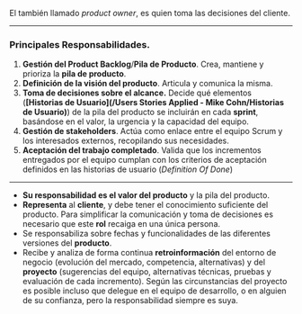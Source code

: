 El también llamado *product owner*, es quien toma las decisiones del cliente. 
****
### **Principales Responsabilidades**. 
1. **Gestión del Product Backlog**/**Pila de Producto**. Crea, mantiene y prioriza la **pila de producto**.
2. **Definición de la visión del producto**. Articula y comunica la misma.
3. **Toma de decisiones sobre el alcance.** Decide qué elementos (**[Historias de Usuario](/Users Stories Applied - Mike Cohn/Historias de Usuario)**) de la pila del producto se incluirán en cada **sprint**, basándose en el valor, la urgencia y la capacidad del equipo.
4. **Gestión de stakeholders**. Actúa como enlace entre el equipo Scrum y los interesados externos, recopilando sus necesidades.
5. **Aceptación del trabajo completado**. Valida que los incrementos entregados por el equipo cumplan con los criterios de aceptación definidos en las historias de usuario (*Definition Of Done*)
****
- **Su responsabilidad es el valor del producto** y la pila del producto.
- **Representa** al **cliente**, y debe tener el conocimiento suficiente del producto.
Para simplificar la comunicación y toma de decisiones es necesario que este **rol** recaiga en una única persona.
- Se responsabiliza sobre fechas y funcionalidades de las diferentes versiones del **producto**.
- Recibe y analiza de forma continua **retroinformación** del entorno de negocio (evolución del mercado, competencia, alternativas) y del **proyecto** (sugerencias del equipo, alternativas técnicas, pruebas y evaluación de cada incremento).
Según las circunstancias del proyecto es posible incluso que delegue en el equipo de desarrollo, o en alguien de su confianza, pero la responsabilidad siempre es suya. 